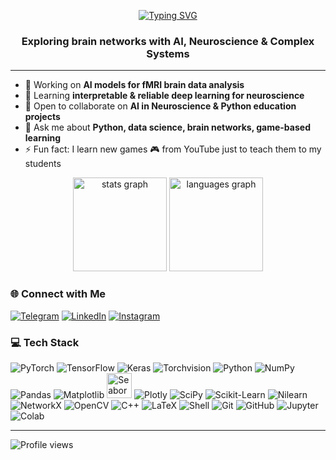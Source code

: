 <div align="center">

[![Typing SVG](https://readme-typing-svg.demolab.com?font=Fira+Code&size=30&pause=1000&center=true&vCenter=true&color=9E19D8&width=700&height=30&lines=Hi%2C+I'm+Mohaddeseh+Mozaffari+%F0%9F%91%8B;AI+and+Neuroscience+Researcher;Complex+Systems+Enthusiast)](https://git.io/typing-svg)

</div>

<h3 align="center">Exploring brain networks with AI, Neuroscience & Complex Systems</h3>

---

- 🔭 Working on **AI models for fMRI brain data analysis**
- 🌱 Learning **interpretable & reliable deep learning for neuroscience**
- 👯 Open to collaborate on **AI in Neuroscience & Python education projects**
- 💬 Ask me about **Python, data science, brain networks, game-based learning**
- ⚡ Fun fact: I learn new games 🎮 from YouTube just to teach them to my students  

<div align="center">
  <img src="https://github-readme-stats.vercel.app/api?username=MohiMozaffari&show_icons=true&theme=radical&title_color=8e44ad&icon_color=9b59b6&text_color=ffffff&bg_color=000000&hide_border=true" height="150" alt="stats graph"  />
  <img src="https://github-readme-stats.vercel.app/api/top-langs?username=MohiMozaffari&layout=compact&langs_count=6&title_color=8e44ad&text_color=ffffff&bg_color=000000&hide_border=true" height="150" alt="languages graph"  />
</div>


### 🌐 Connect with Me
[![Telegram](https://img.shields.io/badge/Telegram-2CA5E0?style=for-the-badge&logo=telegram&logoColor=white)](https://t.me/mohimozaffari)
[![LinkedIn](https://img.shields.io/badge/LinkedIn-%230077B5.svg?style=for-the-badge&logo=linkedin&logoColor=white)](https://linkedin.com/in/mohimozaffari) 
[![Instagram](https://img.shields.io/badge/Instagram-%23E4405F.svg?style=for-the-badge&logo=Instagram&logoColor=white)](https://instagram.com/mohimozaffari)  

### 💻 Tech Stack  

<p align="left">
  <img src="https://img.shields.io/badge/PyTorch-%23EE4C2C.svg?style=for-the-badge&logo=PyTorch&logoColor=white" alt="PyTorch" />
  <img src="https://img.shields.io/badge/TensorFlow-%23FF6F00.svg?style=for-the-badge&logo=TensorFlow&logoColor=white" alt="TensorFlow" />
  <img src="https://img.shields.io/badge/Keras-%23D00000.svg?style=for-the-badge&logo=Keras&logoColor=white" alt="Keras" />
  <img src="https://img.shields.io/badge/Torchvision-%23EE4C2C.svg?style=for-the-badge&logo=PyTorch&logoColor=white" alt="Torchvision" />
  <img src="https://img.shields.io/badge/Python-3670A0.svg?style=for-the-badge&logo=python&logoColor=ffdd54" alt="Python" />
  <img src="https://img.shields.io/badge/NumPy-%23013243.svg?style=for-the-badge&logo=numpy&logoColor=white" alt="NumPy" />
  <img src="https://img.shields.io/badge/Pandas-%23150458.svg?style=for-the-badge&logo=pandas&logoColor=white" alt="Pandas" />
  <img src="https://img.shields.io/badge/Matplotlib-%23ffffff.svg?style=for-the-badge&logo=Matplotlib&logoColor=black" alt="Matplotlib" />
  <img src="https://img.shields.io/badge/Seaborn-%2315425C.svg?style=for-the-badge&logo=seaborn&logoColor=white" height="40" alt="Seaborn" />
  <img src="https://img.shields.io/badge/Plotly-%233F4F75.svg?style=for-the-badge&logo=plotly&logoColor=white" alt="Plotly" />
  <img src="https://img.shields.io/badge/SciPy-%230C55A5.svg?style=for-the-badge&logo=scipy&logoColor=white" alt="SciPy" />
  <img src="https://img.shields.io/badge/Scikit--Learn-%23F7931E.svg?style=for-the-badge&logo=scikit-learn&logoColor=white" alt="Scikit-Learn" />
  <img src="https://img.shields.io/badge/Nilearn-%2300BFFF.svg?style=for-the-badge" alt="Nilearn" />
  <img src="https://img.shields.io/badge/NetworkX-%232E9AFE.svg?style=for-the-badge" alt="NetworkX" />
  <img src="https://img.shields.io/badge/OpenCV-%231070C0.svg?style=for-the-badge&logo=opencv&logoColor=white" alt="OpenCV" />
  <img src="https://img.shields.io/badge/C++-%2300599C.svg?style=for-the-badge&logo=c%2B%2B&logoColor=white" alt="C++" />
  <img src="https://img.shields.io/badge/LaTeX-%23008080.svg?style=for-the-badge&logo=latex&logoColor=white" alt="LaTeX" />
  <img src="https://img.shields.io/badge/Shell-%23121011.svg?style=for-the-badge&logo=gnu-bash&logoColor=white" alt="Shell" />
  <img src="https://img.shields.io/badge/Git-%23F05033.svg?style=for-the-badge&logo=git&logoColor=white" alt="Git" />
  <img src="https://img.shields.io/badge/GitHub-%23121011.svg?style=for-the-badge&logo=github&logoColor=white" alt="GitHub" />
  <img src="https://img.shields.io/badge/Jupyter-%23F37626.svg?style=for-the-badge&logo=jupyter&logoColor=white" alt="Jupyter" />
  <img src="https://img.shields.io/badge/Google_Colab-%23F9AB00.svg?style=for-the-badge&logo=google-colab&logoColor=white" alt="Colab" />
</p>

---
![Profile views](https://komarev.com/ghpvc/?username=MohiMozaffari&color=blueviolet&style=for-the-badge)
